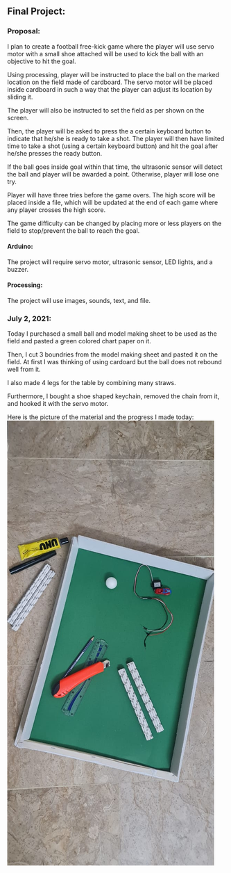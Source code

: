 ## Final Project:

### Proposal:
I plan to create a football free-kick game where the player will use servo motor with a small shoe attached will be used to kick the ball with an objective to hit the goal. 

Using processing, player will be instructed to place the ball on the marked location on the field made of cardboard. The servo motor will be placed inside cardboard in such a way that the player can adjust its location by sliding it.

The player will also be instructed to set the field as per shown on the screen.

Then, the player will be asked to press the a certain keyboard button to indicate that he/she is ready to take a shot. The player will then have limited time to take a shot (using a certain keyboard button) and hit the goal after he/she presses the ready button.

If the ball goes inside goal within that time, the ultrasonic sensor will detect the ball and player will be awarded a point. Otherwise, player will lose one try.

Player will have three tries before the game overs. The high score will be placed inside a file, which will be updated at the end of each game where any player crosses the high score. 

The game difficulty can be changed by placing more or less players on the field to stop/prevent the ball to reach the goal.

#### Arduino:
The project will require servo motor, ultrasonic sensor, LED lights, and a buzzer.

#### Processing:
The project will use images, sounds, text, and file.

### July 2, 2021:

Today I purchased a small ball and model making sheet to be used as the field and pasted a green colored chart paper on it.

Then, I cut 3 boundries from the model making sheet and pasted it on the field. At first I was thinking of using cardoard but the ball does not rebound well from it.

I also made 4 legs for the table by combining many straws.

Furthermore, I bought a shoe shaped keychain, removed the chain from it, and hooked it with the servo motor.

Here is the picture of the material and the progress I made today:
![Photograph](https://github.com/ehtishamoas/introToIM/blob/main/Final%20Project/July2Pic.jpeg)
